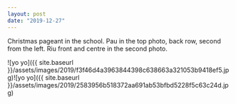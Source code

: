```yaml
---
layout: post
date: "2019-12-27"
---
```


Christmas pageant in the school. Pau in the top photo, back row, second from the left. Riu front and centre in the second photo.

![yo yo]({{ site.baseurl }}/assets/images/2019/f3f46d4a3963844398c638663a321053b9418ef5.jpg)![yo yo]({{ site.baseurl }}/assets/images/2019/2583956b518372aa691ab53bfbd5228f5c63c24d.jpg)
